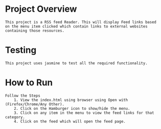 # Project Overview

    This project is a RSS feed Reader. This will display Feed links based on the menu item clicked which contain links to external websites containing those resources.

# Testing 

    This project uses jasmine to test all the required functionality. 

# How to Run

    Follow the Steps
        1. View the index.html using browser using Open with (Firefox/Chrome/Any Other).
        2. Click on the Hamburger icon to show/hide the menu.
        3. Click on any item in the menu to view the feed links for that category.
        4. Click on the feed which will open the feed page.
